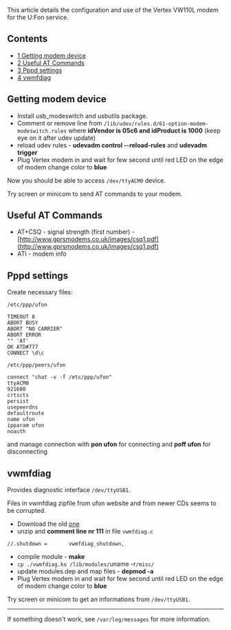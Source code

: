 This article details the configuration and use of the Vertex VW110L modem for the U:Fon service.

## Contents

*   [1 Getting modem device](#Getting_modem_device)
*   [2 Useful AT Commands](#Useful_AT_Commands)
*   [3 Pppd settings](#Pppd_settings)
*   [4 vwmfdiag](#vwmfdiag)

## Getting modem device

*   Install usb_modeswitch and usbutils package.
*   Comment or remove line from `/lib/udev/rules.d/61-option-modem-modeswitch.rules` where **idVendor is 05c6 and idProduct is 1000** (keep eye on it after udev update)
*   reload udev rules - **udevadm control --reload-rules** and **udevadm trigger**
*   Plug Vertex modem in and wait for few second until red LED on the edge of modem change color to **blue**

Now you should be able to access `/dev/ttyACM0` device.

Try screen or minicom to send AT commands to your modem.

## Useful AT Commands

*   AT+CSQ - signal strength (first number) - [http://www.gprsmodems.co.uk/images/csq1.pdf](http://www.gprsmodems.co.uk/images/csq1.pdf)
*   ATI - modem info

## Pppd settings

Create necessary files:

 `/etc/ppp/ufon` 
```
TIMEOUT 8
ABORT BUSY
ABORT "NO CARRIER"
ABORT ERROR
"" 'AT'
OK ATD#777
CONNECT \d\c

```
 `/etc/ppp/peers/ufon` 
```
connect "chat -v -f /etc/ppp/ufon"
ttyACM0
921600
crtscts
persist
usepeerdns
defaultroute
name ufon
ipparam ufon
noauth

```

and manage connection with **pon ufon** for connecting and **poff ufon** for disconnecting

## vwmfdiag

Provides diagnostic interface `/dev/ttyUSB1`.

Files in vwmfdiag zipfile from ufon website and from newer CDs seems to be corrupted.

*   Download the old [one](http://uloz.to/5064294/linux.zip)
*   unzip and **comment line nr 111** in file `vwmfdiag.c`

```
//.shutdown =		vwmfdiag_shutdown,

```

*   compile module - **make**
*   `cp ./vwmfdiag.ko /lib/modules/`uname -r`/misc/` 
*   update modules.dep and map files - **depmod -a**
*   Plug Vertex modem in and wait for few second until red LED on the edge of modem change color to **blue**

Try screen or minicom to get an informations from `/dev/ttyUSB1`.

* * *

If something doesn't work, see `/var/log/messages` for more information.